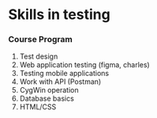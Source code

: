 # Skills in testing 

### Course Program

 1. Test design
 2. Web application testing (figma, charles)
 3. Testing mobile applications
 4. Work with API (Postman)
 5. CygWin operation
 6. Database basics
 7. HTML/CSS

